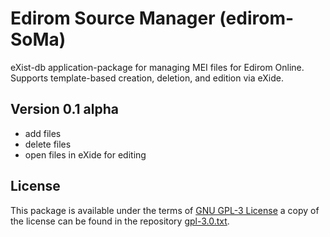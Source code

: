 Edirom Source Manager (edirom-SoMa)
======

eXist-db application-package for managing MEI files for Edirom Online. Supports template-based creation, deletion, and edition via eXide.

Version 0.1 alpha
-----------------

* add files
* delete files
* open files in eXide for editing

License
-------

This package is available under the terms of [GNU GPL-3 License](https://www.gnu.org/licenses/gpl.html) a copy of the license can be found in the repository [gpl-3.0.txt](gpl-3.0.txt).
